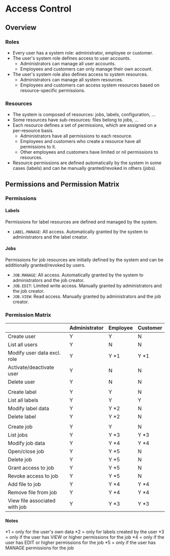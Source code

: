 # Access Control

## Overview

### Roles

 * Every user has a system role: administrator, employee or customer.
 * The user's system role defines access to user accounts.
 	* Administrators can manage all user accounts.
 	* Employees and customers can only manage their own account. 
 * The user's system role also defines access to system resources.
   	* Administrators can manage all system resources. 
 	* Employees and customers can access system resources based on resource-specific permissions. 

### Resources

 * The system is composed of resources: jobs, labels, configuration, ...
 * Some resources have sub-resources: files belong to jobs, ...
 * Each resource defines a set of permissions, which are assigned on a per-resource basis.
 	* Administrators have all permissions to each resource.
 	* Employees and customers who create a resource have all permissions to it.
 	* Other employees and customers have limited or nil permissions to resources.
 * Resource permissions are defined automatically by the system in some cases (labels) and can be manually granted/revoked in others (jobs). 

## Permissions and Permission Matrix

### Permissions

#### Labels

Permissions for label resources are defined and managed by the system.

 * `LABEL.MANAGE`: All access. Automatically granted by the system to administrators and the label creator. 

#### Jobs

Permissions for job resources are initially defined by the system and can be additionally granted/revoked by users.

 * `JOB.MANAGE`: All access. Automatically granted by the system to administrators and the job creator. 
 * `JOB.EDIT`: Limited write access. Manually granted by administrators and the job creator.
 * `JOB.VIEW`: Read access. Manually granted by administrators and the job creator.

### Permission Matrix

|                              | Administrator | Employee | Customer |
|------------------------------|---------------|----------|----------|
| Create user                  |       Y       |    Y     |    N     |
| List all users               |       Y       |    N     |    N     |
| Modify user data excl. role  |       Y       |    Y *1  |    Y *1  |
| Activate/deactivate user     |       Y       |    N     |    N     |
| Delete user                  |       Y       |    N     |    N     |
|                              |               |          |          |
| Create label                 |       Y       |    Y     |    N     |
| List all labels              |       Y       |    Y     |    Y     |
| Modify label data            |       Y       |    Y *2  |    N     |
| Delete label                 |       Y       |    Y *2  |    N     |
|                              |               |          |          |
| Create job                   |       Y       |    Y     |    N     |
| List jobs                    |       Y       |    Y *3  |    Y *3  |
| Modify job data              |       Y       |    Y *4  |    Y *4  |
| Open/close job               |       Y       |    Y *5  |    N     |
| Delete job                   |       Y       |    Y *5  |    N     |
| Grant access to job          |       Y       |    Y *5  |    N     |
| Revoke access to job         |       Y       |    Y *5  |    N     |
| Add file to job              |       Y       |    Y *4  |    Y *4  |
| Remove file from job         |       Y       |    Y *4  |    Y *4  |
| View file associated with job|       Y       |    Y *3  |    Y *3  |

#### Notes

 *1 = only for the user's own data
 *2 = only for labels created by the user
 *3 = only if the user has VIEW or higher permissions for the job
 *4 = only if the user has EDIT or higher permissions for the job
 *5 = only if the user has MANAGE permissions for the job